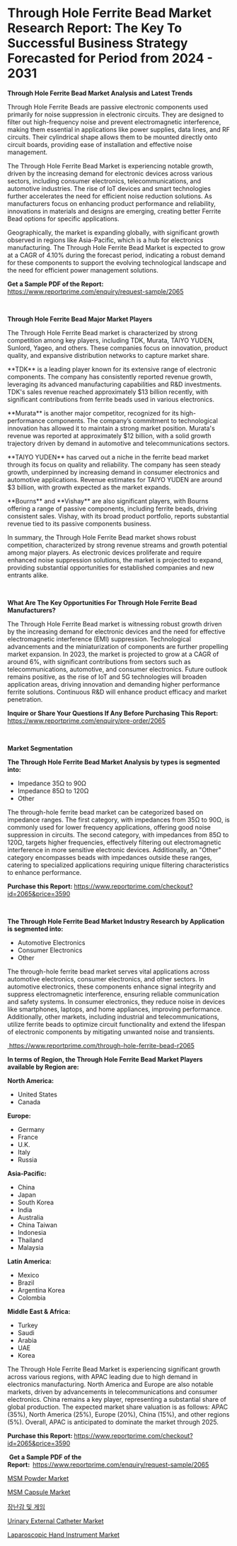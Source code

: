 <p><h1>Through Hole Ferrite Bead Market Research Report: The Key To Successful Business Strategy Forecasted for Period from 2024 - 2031</h1></p><p><strong>Through Hole Ferrite Bead Market Analysis and Latest Trends</strong></p>
<p><p>Through Hole Ferrite Beads are passive electronic components used primarily for noise suppression in electronic circuits. They are designed to filter out high-frequency noise and prevent electromagnetic interference, making them essential in applications like power supplies, data lines, and RF circuits. Their cylindrical shape allows them to be mounted directly onto circuit boards, providing ease of installation and effective noise management.</p><p>The Through Hole Ferrite Bead Market is experiencing notable growth, driven by the increasing demand for electronic devices across various sectors, including consumer electronics, telecommunications, and automotive industries. The rise of IoT devices and smart technologies further accelerates the need for efficient noise reduction solutions. As manufacturers focus on enhancing product performance and reliability, innovations in materials and designs are emerging, creating better Ferrite Bead options for specific applications.</p><p>Geographically, the market is expanding globally, with significant growth observed in regions like Asia-Pacific, which is a hub for electronics manufacturing. The Through Hole Ferrite Bead Market is expected to grow at a CAGR of 4.10% during the forecast period, indicating a robust demand for these components to support the evolving technological landscape and the need for efficient power management solutions.</p></p>
<p><strong>Get a Sample PDF of the Report:&nbsp;</strong> <a href="https://www.reportprime.com/enquiry/request-sample/2065">https://www.reportprime.com/enquiry/request-sample/2065</a></p>
<p>&nbsp;</p>
<p><strong>Through Hole Ferrite Bead Major Market Players</strong></p>
<p><p>The Through Hole Ferrite Bead market is characterized by strong competition among key players, including TDK, Murata, TAIYO YUDEN, Sunlord, Yageo, and others. These companies focus on innovation, product quality, and expansive distribution networks to capture market share.</p><p>**TDK** is a leading player known for its extensive range of electronic components. The company has consistently reported revenue growth, leveraging its advanced manufacturing capabilities and R&D investments. TDK's sales revenue reached approximately $13 billion recently, with significant contributions from ferrite beads used in various electronics.</p><p>**Murata** is another major competitor, recognized for its high-performance components. The company’s commitment to technological innovation has allowed it to maintain a strong market position. Murata's revenue was reported at approximately $12 billion, with a solid growth trajectory driven by demand in automotive and telecommunications sectors.</p><p>**TAIYO YUDEN** has carved out a niche in the ferrite bead market through its focus on quality and reliability. The company has seen steady growth, underpinned by increasing demand in consumer electronics and automotive applications. Revenue estimates for TAIYO YUDEN are around $3 billion, with growth expected as the market expands.</p><p>**Bourns** and **Vishay** are also significant players, with Bourns offering a range of passive components, including ferrite beads, driving consistent sales. Vishay, with its broad product portfolio, reports substantial revenue tied to its passive components business.</p><p>In summary, the Through Hole Ferrite Bead market shows robust competition, characterized by strong revenue streams and growth potential among major players. As electronic devices proliferate and require enhanced noise suppression solutions, the market is projected to expand, providing substantial opportunities for established companies and new entrants alike.</p></p>
<p>&nbsp;</p>
<p><strong>What Are The Key Opportunities For Through Hole Ferrite Bead Manufacturers?</strong></p>
<p><p>The Through Hole Ferrite Bead market is witnessing robust growth driven by the increasing demand for electronic devices and the need for effective electromagnetic interference (EMI) suppression. Technological advancements and the miniaturization of components are further propelling market expansion. In 2023, the market is projected to grow at a CAGR of around 6%, with significant contributions from sectors such as telecommunications, automotive, and consumer electronics. Future outlook remains positive, as the rise of IoT and 5G technologies will broaden application areas, driving innovation and demanding higher performance ferrite solutions. Continuous R&D will enhance product efficacy and market penetration.</p></p>
<p><strong>Inquire or Share Your Questions If Any Before Purchasing This Report:</strong> <a href="https://www.reportprime.com/enquiry/pre-order/2065">https://www.reportprime.com/enquiry/pre-order/2065</a></p>
<p>&nbsp;</p>
<p><strong>Market Segmentation</strong></p>
<p><strong>The Through Hole Ferrite Bead Market Analysis by types is segmented into:</strong></p>
<p><ul><li>Impedance 35Ω to 90Ω</li><li>Impedance 85Ω to 120Ω</li><li>Other</li></ul></p>
<p><p>The through-hole ferrite bead market can be categorized based on impedance ranges. The first category, with impedances from 35Ω to 90Ω, is commonly used for lower frequency applications, offering good noise suppression in circuits. The second category, with impedances from 85Ω to 120Ω, targets higher frequencies, effectively filtering out electromagnetic interference in more sensitive electronic devices. Additionally, an "Other" category encompasses beads with impedances outside these ranges, catering to specialized applications requiring unique filtering characteristics to enhance performance.</p></p>
<p><strong>Purchase this Report:&nbsp;</strong><a href="https://www.reportprime.com/checkout?id=2065&price=3590">https://www.reportprime.com/checkout?id=2065&price=3590</a></p>
<p>&nbsp;</p>
<p><strong>The Through Hole Ferrite Bead Market Industry Research by Application is segmented into:</strong></p>
<p><ul><li>Automotive Electronics</li><li>Consumer Electronics</li><li>Other</li></ul></p>
<p><p>The through-hole ferrite bead market serves vital applications across automotive electronics, consumer electronics, and other sectors. In automotive electronics, these components enhance signal integrity and suppress electromagnetic interference, ensuring reliable communication and safety systems. In consumer electronics, they reduce noise in devices like smartphones, laptops, and home appliances, improving performance. Additionally, other markets, including industrial and telecommunications, utilize ferrite beads to optimize circuit functionality and extend the lifespan of electronic components by mitigating unwanted noise and transients.</p></p>
<p><a href="https://www.reportprime.com/through-hole-ferrite-bead-r2065">&nbsp;https://www.reportprime.com/through-hole-ferrite-bead-r2065</a></p>
<p><strong>In terms of Region, the Through Hole Ferrite Bead Market Players available by Region are:</strong></p>
<p>
    <p> <strong> North America: </strong>
        <ul>
            <li>United States</li>
            <li>Canada</li>
        </ul>
        </p> 
    <p> <strong> Europe: </strong>
        <ul>
            <li>Germany</li>
            <li>France</li>
            <li>U.K.</li>
            <li>Italy</li>
            <li>Russia</li>
        </ul>
        </p> 
    <p> <strong> Asia-Pacific: </strong>
        <ul>
            <li>China</li>
            <li>Japan</li>
            <li>South Korea</li>
            <li>India</li>
            <li>Australia</li>
            <li>China Taiwan</li>
            <li>Indonesia</li>
            <li>Thailand</li>
            <li>Malaysia</li>
        </ul>
        </p> 
    <p> <strong> Latin America: </strong>
        <ul>
            <li>Mexico</li>
            <li>Brazil</li>
            <li>Argentina Korea</li>
            <li>Colombia</li>
        </ul>
        </p> 
    <p> <strong> Middle East & Africa: </strong>
        <ul>
            <li>Turkey</li>
            <li>Saudi</li>
            <li>Arabia</li>
            <li>UAE</li>
            <li>Korea</li>
        </ul>
    </p>
    </p>
<p><p>The Through Hole Ferrite Bead Market is experiencing significant growth across various regions, with APAC leading due to high demand in electronics manufacturing. North America and Europe are also notable markets, driven by advancements in telecommunications and consumer electronics. China remains a key player, representing a substantial share of global production. The expected market share valuation is as follows: APAC (35%), North America (25%), Europe (20%), China (15%), and other regions (5%). Overall, APAC is anticipated to dominate the market through 2025.</p></p>
<p><strong>Purchase this Report: </strong><a href="https://www.reportprime.com/checkout?id=2065&price=3590">https://www.reportprime.com/checkout?id=2065&price=3590</a></p>
<p>&nbsp;<strong>Get a Sample PDF of the Report:&nbsp;&nbsp;</strong><a href="https://www.reportprime.com/enquiry/request-sample/2065">https://www.reportprime.com/enquiry/request-sample/2065</a></p>
<p><strong></strong></p>
<p><p><a href="https://issuu.com/reportprime-2/docs/msm-powder-market-size-2030.pptx_2b2d3453b06e99">MSM Powder Market</a></p><p><a href="https://issuu.com/reportprime-2/docs/msm-capsule-market-size-2030.pptx_04c1c5c3c8fe32">MSM Capsule Market</a></p><p><a href="https://medium.com/@wallacbahrtyinger567686/%EC%99%84%EA%B5%AC-%EB%B0%8F-%EA%B2%8C%EC%9E%84-%EC%8B%9C%EC%9E%A5-%EC%A0%84%EB%A7%9D-%EB%B0%8F-%EC%8B%9C%EC%9E%A5-%EC%A0%90%EC%9C%A0%EC%9C%A8-%EB%B6%84%EC%84%9D-%EC%84%B1%EC%9E%A5-%EB%8F%99%ED%96%A5-%EB%B0%8F-%EC%8B%9C%EC%9E%A5-%EC%98%88%EC%B8%A1-2024-2031-dee34248d5bd">장난감 및 게임</a></p><p><a href="https://www.linkedin.com/pulse/urinary-external-catheter-market-share-size-trends-industry-otdze?trackingId=KdxZ5%2BYrSuqF5yu1cJHXtQ%3D%3D">Urinary External Catheter Market</a></p><p><a href="https://www.linkedin.com/pulse/laparoscopic-hand-instrument-market-outlook-forecast-from-wvjie?trackingId=rt0zhRROScyDAa4UoHwXlQ%3D%3D">Laparoscopic Hand Instrument Market</a></p></p>